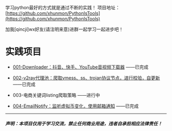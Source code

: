 学习python最好的方式就是通过不断的实践！
项目地址：[https://github.com/xhunmon/PythonIsTools](https://github.com/xhunmon/PythonIsTools) 

加我[qincji]wx好友(请注明来意)进群一起学习一起进步吧！

# 实践项目

- [001-Downloader：抖音、快手、YouTube音视频下载器](./001-Downloader/README.md) ——已完成

- [002-v2ray代理池：爬取vmess、ss、trojan协议节点，进行校验，自更新](./002-V2rayPool/README.md) ——已完成

- 003-电商关键词listing爬取策略 ——进行中


- [004-EmailNotify：监听虚拟币变化，使用邮箱通知](./004-EmailNotify/README.md) ——已完成

----------

##### 声明：本项目仅用于学习交流，禁止任何商业用途，违者自承担相应法律责任！
